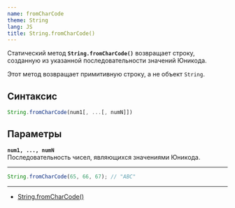 ```yaml
---
name: fromCharCode
theme: String
lang: JS
title: String.fromCharCode()
---
```


Статический метод **`String.fromCharCode()`** возвращает строку, созданную из указанной последовательности значений Юникода.

Этот метод возвращает примитивную строку, а не объект `String`.

## Синтаксис

```js
String.fromCharCode(num1[, ...[, numN]])
```

## Параметры

**`num1, ..., numN`**<br />
Последовательность чисел, являющихся значениями Юникода.

---

```js
String.fromCharCode(65, 66, 67); // "ABC"
```

---

- [String.fromCharCode()](https://developer.mozilla.org/ru/docs/Web/JavaScript/Reference/Global_Objects/String/fromCharCode)
